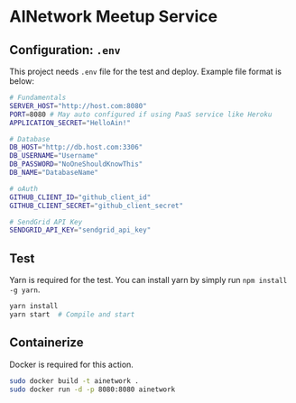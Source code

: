 # AINetwork Meetup Service

## Configuration: `.env`

This project needs `.env` file for the test and deploy. Example file format is below:
```bash
# Fundamentals
SERVER_HOST="http://host.com:8080"
PORT=8080 # May auto configured if using PaaS service like Heroku
APPLICATION_SECRET="HelloAin!"

# Database
DB_HOST="http://db.host.com:3306"
DB_USERNAME="Username"
DB_PASSWORD="NoOneShouldKnowThis"
DB_NAME="DatabaseName"

# oAuth
GITHUB_CLIENT_ID="github_client_id"
GITHUB_CLIENT_SECRET="github_client_secret"

# SendGrid API Key
SENDGRID_API_KEY="sendgrid_api_key"
```

## Test

Yarn is required for the test.
You can install yarn by simply run `npm install -g yarn`.

```bash
yarn install
yarn start  # Compile and start
```

## Containerize

Docker is required for this action.

```bash
sudo docker build -t ainetwork .
sudo docker run -d -p 8080:8080 ainetwork
```